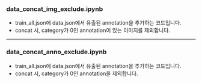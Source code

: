 ### data_concat_img_exclude.ipynb

- train_all.json에 data.json에서 유출된 annotation을 추가하는 코드입니다.
- concat 시, category가 0인 annotation이 있는 이미지를 제외합니다.

---

### data_concat_anno_exclude.ipynb

- train_all.json에 data.json에서 유출된 annotation을 추가하는 코드입니다.
- concat 시, category가 0인 annotation을 제외합니다.
